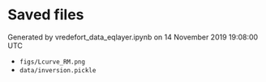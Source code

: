 # Saved files 


Generated by vredefort_data_eqlayer.ipynb on 14 November 2019 19:08:00 UTC

*  `figs/Lcurve_RM.png` 
*  `data/inversion.pickle` 
